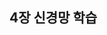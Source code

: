 ## 4장 신경망 학습
<!--
<img src="https://user-images.githubusercontent.com/53163222/103901714-d8ac7300-513c-11eb-8345-35d0c8ccc466.png">
<img src="https://user-images.githubusercontent.com/53163222/103904868-317e0a80-5141-11eb-9f44-40a6b845c0ec.png">
<img src="https://user-images.githubusercontent.com/53163222/103904851-2cb95680-5141-11eb-8fa6-a68cf5596430.png">
-->
